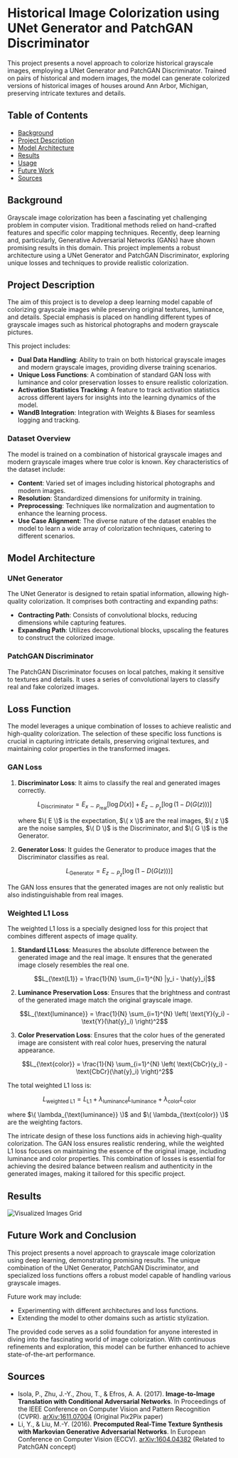 # Historical Image Colorization using UNet Generator and PatchGAN Discriminator

This project presents a novel approach to colorize historical grayscale images, employing a UNet Generator and PatchGAN Discriminator. Trained on pairs of historical and modern images, the model can generate colorized versions of historical images of houses around Ann Arbor, Michigan, preserving intricate textures and details.

## Table of Contents

- [Background](#background)
- [Project Description](#project-description)
- [Model Architecture](#model-architecture)
- [Results](#results)
- [Usage](#usage)
- [Future Work](#future-work)
- [Sources](#sources)

## Background

Grayscale image colorization has been a fascinating yet challenging problem in computer vision. Traditional methods relied on hand-crafted features and specific color mapping techniques. Recently, deep learning and, particularly, Generative Adversarial Networks (GANs) have shown promising results in this domain. This project implements a robust architecture using a UNet Generator and PatchGAN Discriminator, exploring unique losses and techniques to provide realistic colorization.

## Project Description

The aim of this project is to develop a deep learning model capable of colorizing grayscale images while preserving original textures, luminance, and details. Special emphasis is placed on handling different types of grayscale images such as historical photographs and modern grayscale pictures.

This project includes:

- **Dual Data Handling**: Ability to train on both historical grayscale images and modern grayscale images, providing diverse training scenarios.
- **Unique Loss Functions**: A combination of standard GAN loss with luminance and color preservation losses to ensure realistic colorization.
- **Activation Statistics Tracking**: A feature to track activation statistics across different layers for insights into the learning dynamics of the model.
- **WandB Integration**: Integration with Weights & Biases for seamless logging and tracking.

### Dataset Overview

The model is trained on a combination of historical grayscale images and modern grayscale images where true color is known. Key characteristics of the dataset include:

- **Content**: Varied set of images including historical photographs and modern images.
- **Resolution**: Standardized dimensions for uniformity in training.
- **Preprocessing**: Techniques like normalization and augmentation to enhance the learning process.
- **Use Case Alignment**: The diverse nature of the dataset enables the model to learn a wide array of colorization techniques, catering to different scenarios.

## Model Architecture

### UNet Generator

The UNet Generator is designed to retain spatial information, allowing high-quality colorization. It comprises both contracting and expanding paths:

- **Contracting Path**: Consists of convolutional blocks, reducing dimensions while capturing features.
- **Expanding Path**: Utilizes deconvolutional blocks, upscaling the features to construct the colorized image.

### PatchGAN Discriminator

The PatchGAN Discriminator focuses on local patches, making it sensitive to textures and details. It uses a series of convolutional layers to classify real and fake colorized images.

## Loss Function

The model leverages a unique combination of losses to achieve realistic and high-quality colorization. The selection of these specific loss functions is crucial in capturing intricate details, preserving original textures, and maintaining color properties in the transformed images.

### GAN Loss

1. **Discriminator Loss**: It aims to classify the real and generated images correctly.

   $$L_{\text{Discriminator}} = E_{x \sim P_{\text{real}}} [\log D(x)] + E_{z \sim P_{z}} [\log (1 - D(G(z)))]$$


   where $\( E \)$ is the expectation, $\( x \)$ are the real images, $\( z \)$ are the noise samples, $\( D \)$ is the Discriminator, and $\( G \)$ is the Generator.

2. **Generator Loss**: It guides the Generator to produce images that the Discriminator classifies as real.

 $$L_{\text{Generator}} = E_{z \sim P_{z}}[\log (1 - D(G(z)))]$$

The GAN loss ensures that the generated images are not only realistic but also indistinguishable from real images.


### Weighted L1 Loss

The weighted L1 loss is a specially designed loss for this project that combines different aspects of image quality.

1. **Standard L1 Loss**: Measures the absolute difference between the generated image and the real image. It ensures that the generated image closely resembles the real one.

   $$L_{\text{L1}} = \frac{1}{N} \sum_{i=1}^{N} |y_i - \hat{y}_i|$$

2. **Luminance Preservation Loss**: Ensures that the brightness and contrast of the generated image match the original grayscale image.

   $$L_{\text{luminance}} = \frac{1}{N} \sum_{i=1}^{N} \left( \text{Y}(y_i) - \text{Y}(\hat{y}_i) \right)^2$$

3. **Color Preservation Loss**: Ensures that the color hues of the generated image are consistent with real color hues, preserving the natural appearance.

   $$L_{\text{color}} = \frac{1}{N} \sum_{i=1}^{N} \left( \text{CbCr}(y_i) - \text{CbCr}(\hat{y}_i) \right)^2$$


The total weighted L1 loss is:

$$L_{\text{weighted L1}} = L_{\text{L1}} + \lambda_{\text{luminance}} L_{\text{luminance}} + \lambda_{\text{color}} L_{\text{color}}$$

where $\( \lambda_{\text{luminance}} \)$ and $\( \lambda_{\text{color}} \)$ are the weighting factors.


The intricate design of these loss functions aids in achieving high-quality colorization. The GAN loss ensures realistic rendering, while the weighted L1 loss focuses on maintaining the essence of the original image, including luminance and color properties. This combination of losses is essential for achieving the desired balance between realism and authenticity in the generated images, making it tailored for this specific project.

## Results

![Visualized Images Grid](https://github.com/parkermoe/pix2pix_historical_A2_image_restoration/blob/main/visualized_images_grid.png?raw=true)

## Future Work and Conclusion

This project presents a novel approach to grayscale image colorization using deep learning, demonstrating promising results. The unique combination of the UNet Generator, PatchGAN Discriminator, and specialized loss functions offers a robust model capable of handling various grayscale images.

Future work may include:

- Experimenting with different architectures and loss functions.
- Extending the model to other domains such as artistic stylization.

The provided code serves as a solid foundation for anyone interested in diving into the fascinating world of image colorization. With continuous refinements and exploration, this model can be further enhanced to achieve state-of-the-art performance.

## Sources

- Isola, P., Zhu, J.-Y., Zhou, T., & Efros, A. A. (2017). **Image-to-Image Translation with Conditional Adversarial Networks**. In Proceedings of the IEEE Conference on Computer Vision and Pattern Recognition (CVPR). [arXiv:1611.07004](https://arxiv.org/abs/1611.07004) (Original Pix2Pix paper)
- Li, Y., & Liu, M.-Y. (2016). **Precomputed Real-Time Texture Synthesis with Markovian Generative Adversarial Networks**. In European Conference on Computer Vision (ECCV). [arXiv:1604.04382](https://arxiv.org/abs/1604.04382) (Related to PatchGAN concept)
